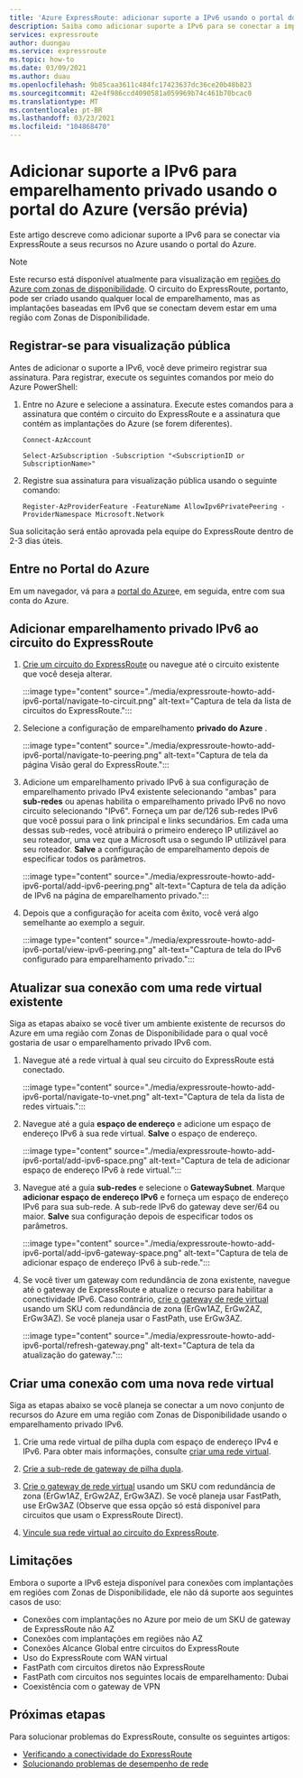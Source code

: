 ```yaml
---
title: 'Azure ExpressRoute: adicionar suporte a IPv6 usando o portal do Azure'
description: Saiba como adicionar suporte a IPv6 para se conectar a implantações do Azure usando o portal do Azure.
services: expressroute
author: duongau
ms.service: expressroute
ms.topic: how-to
ms.date: 03/09/2021
ms.author: duau
ms.openlocfilehash: 9b85caa3611c484fc17423637dc36ce20b48b823
ms.sourcegitcommit: 42e4f986ccd4090581a059969b74c461b70bcac0
ms.translationtype: MT
ms.contentlocale: pt-BR
ms.lasthandoff: 03/23/2021
ms.locfileid: "104868470"
---
```

# <a name="add-ipv6-support-for-private-peering-using-the-azure-portal-preview"></a>Adicionar suporte a IPv6 para emparelhamento privado usando o portal do Azure (versão prévia)

Este artigo descreve como adicionar suporte a IPv6 para se conectar via ExpressRoute a seus recursos no Azure usando o portal do Azure. 

> [!Note]
> Este recurso está disponível atualmente para visualização em [regiões do Azure com zonas de disponibilidade](https://docs.microsoft.com/azure/availability-zones/az-region#azure-regions-with-availability-zones). O circuito do ExpressRoute, portanto, pode ser criado usando qualquer local de emparelhamento, mas as implantações baseadas em IPv6 que se conectam devem estar em uma região com Zonas de Disponibilidade.

## <a name="register-for-public-preview"></a>Registrar-se para visualização pública
Antes de adicionar o suporte a IPv6, você deve primeiro registrar sua assinatura. Para registrar, execute os seguintes comandos por meio do Azure PowerShell:

1.  Entre no Azure e selecione a assinatura. Execute estes comandos para a assinatura que contém o circuito do ExpressRoute e a assinatura que contém as implantações do Azure (se forem diferentes).

    ```azurepowershell-interactive
    Connect-AzAccount 

    Select-AzSubscription -Subscription "<SubscriptionID or SubscriptionName>"
    ```

1. Registre sua assinatura para visualização pública usando o seguinte comando:
    ```azurepowershell-interactive
    Register-AzProviderFeature -FeatureName AllowIpv6PrivatePeering -ProviderNamespace Microsoft.Network
    ```

Sua solicitação será então aprovada pela equipe do ExpressRoute dentro de 2-3 dias úteis.

## <a name="sign-in-to-the-azure-portal"></a>Entre no Portal do Azure

Em um navegador, vá para a [portal do Azure](https://portal.azure.com)e, em seguida, entre com sua conta do Azure.

## <a name="add-ipv6-private-peering-to-your-expressroute-circuit"></a>Adicionar emparelhamento privado IPv6 ao circuito do ExpressRoute

1. [Crie um circuito do ExpressRoute](expressroute-howto-circuit-portal-resource-manager.md) ou navegue até o circuito existente que você deseja alterar.

    :::image type="content" source="./media/expressroute-howto-add-ipv6-portal/navigate-to-circuit.png" alt-text="Captura de tela da lista de circuitos do ExpressRoute.":::

1. Selecione a configuração de emparelhamento **privado do Azure** .

    :::image type="content" source="./media/expressroute-howto-add-ipv6-portal/navigate-to-peering.png" alt-text="Captura de tela da página Visão geral do ExpressRoute.":::

1. Adicione um emparelhamento privado IPv6 à sua configuração de emparelhamento privado IPv4 existente selecionando "ambas" para **sub-redes** ou apenas habilita o emparelhamento privado IPv6 no novo circuito selecionando "IPv6". Forneça um par de/126 sub-redes IPv6 que você possui para o link principal e links secundários. Em cada uma dessas sub-redes, você atribuirá o primeiro endereço IP utilizável ao seu roteador, uma vez que a Microsoft usa o segundo IP utilizável para seu roteador. **Salve** a configuração de emparelhamento depois de especificar todos os parâmetros.

    :::image type="content" source="./media/expressroute-howto-add-ipv6-portal/add-ipv6-peering.png" alt-text="Captura de tela da adição de IPv6 na página de emparelhamento privado.":::

1. Depois que a configuração for aceita com êxito, você verá algo semelhante ao exemplo a seguir.

    :::image type="content" source="./media/expressroute-howto-add-ipv6-portal/view-ipv6-peering.png" alt-text="Captura de tela do IPv6 configurado para emparelhamento privado.":::

## <a name="update-your-connection-to-an-existing-virtual-network"></a>Atualizar sua conexão com uma rede virtual existente

Siga as etapas abaixo se você tiver um ambiente existente de recursos do Azure em uma região com Zonas de Disponibilidade para o qual você gostaria de usar o emparelhamento privado IPv6 com.

1. Navegue até a rede virtual à qual seu circuito do ExpressRoute está conectado.

    :::image type="content" source="./media/expressroute-howto-add-ipv6-portal/navigate-to-vnet.png" alt-text="Captura de tela da lista de redes virtuais.":::

1. Navegue até a guia **espaço de endereço** e adicione um espaço de endereço IPv6 à sua rede virtual. **Salve** o espaço de endereço.

    :::image type="content" source="./media/expressroute-howto-add-ipv6-portal/add-ipv6-space.png" alt-text="Captura de tela de adicionar espaço de endereço IPv6 à rede virtual.":::

1. Navegue até a guia **sub-redes** e selecione o **GatewaySubnet**. Marque **adicionar espaço de endereço IPv6** e forneça um espaço de endereço IPv6 para sua sub-rede. A sub-rede IPv6 do gateway deve ser/64 ou maior. **Salve** sua configuração depois de especificar todos os parâmetros.

    :::image type="content" source="./media/expressroute-howto-add-ipv6-portal/add-ipv6-gateway-space.png" alt-text="Captura de tela de adicionar espaço de endereço IPv6 à sub-rede.":::

1. Se você tiver um gateway com redundância de zona existente, navegue até o gateway de ExpressRoute e atualize o recurso para habilitar a conectividade IPv6. Caso contrário, [crie o gateway de rede virtual](expressroute-howto-add-gateway-portal-resource-manager.md) usando um SKU com redundância de zona (ErGw1AZ, ErGw2AZ, ErGw3AZ). Se você planeja usar o FastPath, use ErGw3AZ.

    :::image type="content" source="./media/expressroute-howto-add-ipv6-portal/refresh-gateway.png" alt-text="Captura de tela da atualização do gateway.":::

## <a name="create-a-connection-to-a-new-virtual-network"></a>Criar uma conexão com uma nova rede virtual

Siga as etapas abaixo se você planeja se conectar a um novo conjunto de recursos do Azure em uma região com Zonas de Disponibilidade usando o emparelhamento privado IPv6.

1. Crie uma rede virtual de pilha dupla com espaço de endereço IPv4 e IPv6. Para obter mais informações, consulte [criar uma rede virtual](../virtual-network/quick-create-portal.md#create-a-virtual-network).

1. [Crie a sub-rede de gateway de pilha dupla](expressroute-howto-add-gateway-portal-resource-manager.md#create-the-gateway-subnet).

1. [Crie o gateway de rede virtual](expressroute-howto-add-gateway-portal-resource-manager.md#create-the-virtual-network-gateway) usando um SKU com redundância de zona (ErGw1AZ, ErGw2AZ, ErGw3AZ). Se você planeja usar FastPath, use ErGw3AZ (Observe que essa opção só está disponível para circuitos que usam o ExpressRoute Direct).

1. [Vincule sua rede virtual ao circuito do ExpressRoute](expressroute-howto-linkvnet-portal-resource-manager.md).

## <a name="limitations"></a>Limitações
Embora o suporte a IPv6 esteja disponível para conexões com implantações em regiões com Zonas de Disponibilidade, ele não dá suporte aos seguintes casos de uso:

* Conexões com implantações no Azure por meio de um SKU de gateway de ExpressRoute não AZ
* Conexões com implantações em regiões não AZ
* Conexões Alcance Global entre circuitos do ExpressRoute
* Uso do ExpressRoute com WAN virtual
* FastPath com circuitos diretos não ExpressRoute
* FastPath com circuitos nos seguintes locais de emparelhamento: Dubai
* Coexistência com o gateway de VPN

## <a name="next-steps"></a>Próximas etapas

Para solucionar problemas do ExpressRoute, consulte os seguintes artigos:

* [Verificando a conectividade do ExpressRoute](expressroute-troubleshooting-expressroute-overview.md)
* [Solucionando problemas de desempenho de rede](expressroute-troubleshooting-network-performance.md)
